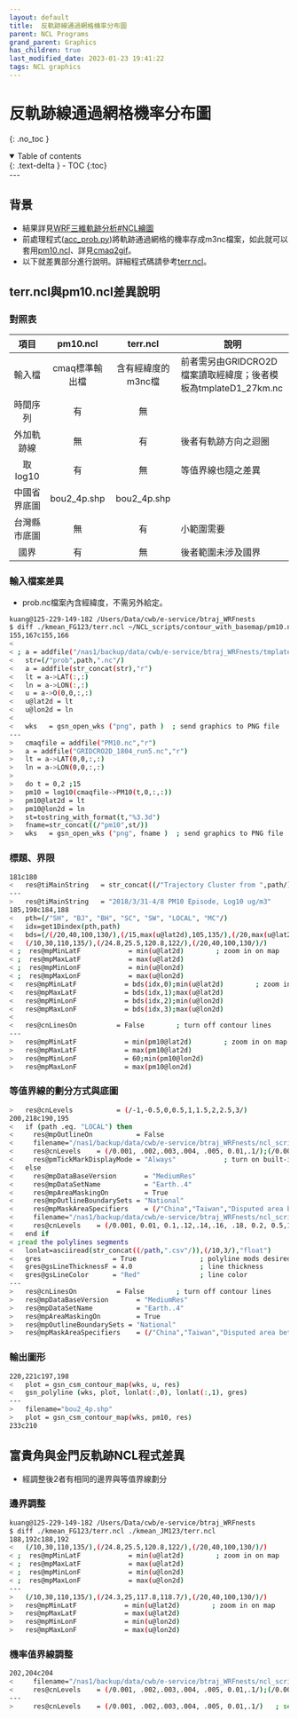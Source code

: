```yaml
---
layout: default
title:  反軌跡線通過網格機率分布圖
parent: NCL Programs
grand_parent: Graphics
has_children: true
last_modified_date: 2023-01-23 19:41:22
tags: NCL graphics
---
```


# 反軌跡線通過網格機率分布圖
{: .no_toc }

<details open markdown="block">
  <summary>
    Table of contents
  </summary>
  {: .text-delta }
- TOC
{:toc}
</details>
---

## 背景

- 結果詳見[WRF三維軌跡分析#NCL繪圖](../../../TrajModels/btraj_WRFnests/acc_prob.md#ncl繪圖)
- 前處理程式([acc_prob.py](../../../TrajModels/btraj_WRFnests/acc_prob.md))將軌跡通過網格的機率存成m3nc檔案，如此就可以套用[pm10.ncl](https://github.com/sinotec2/cmaq_relatives/blob/master/post/pm10.ncl)、詳見[cmaq2gif](cmaq2gif.md)。
- 以下就差異部分進行說明。詳細程式碼請參考[terr.ncl](https://github.com/sinotec2/Focus-on-Air-Quality/blob/main/utilities/Graphics/NCL/terr.ncl)。

## terr.ncl與pm10.ncl差異說明

### 對照表

項目|pm10.ncl|terr.ncl|說明
:-:|:-:|:-:|-
輸入檔|cmaq標準輸出檔|含有經緯度的m3nc檔|前者需另由GRIDCRO2D檔案讀取經緯度；後者模板為tmplateD1_27km.nc
時間序列|有|無|
外加軌跡線|無|有|後者有軌跡方向之迴圈
取log10|有|無|等值界線也隨之差異
中國省界底圖|bou2_4p.shp|bou2_4p.shp|
台灣縣市底圖|無|有|小範圍需要
國界|有|無|後者範圍未涉及國界

### 輸入檔案差異

- prob.nc檔案內含經緯度，不需另外給定。

```bash
kuang@125-229-149-182 /Users/Data/cwb/e-service/btraj_WRFnests
$ diff ./kmean_FG123/terr.ncl ~/NCL_scripts/contour_with_basemap/pm10.ncl
155,167c155,166
<   
< ; a = addfile("/nas1/backup/data/cwb/e-service/btraj_WRFnests/tmplateD1_27km.nc","r")
<   str=(/"prob",path,".nc"/)
<   a = addfile(str_concat(str),"r")
<   lt = a->LAT(:,:)
<   ln = a->LON(:,:)
<   u = a->O(0,0,:,:)  
<   u@lat2d = lt
<   u@lon2d = ln
< 
<   wks   = gsn_open_wks ("png", path )  ; send graphics to PNG file
---
>   cmaqfile = addfile("PM10.nc","r")
>   a = addfile("GRIDCRO2D_1804_run5.nc","r")
>   lt = a->LAT(0,0,:,:)
>   ln = a->LON(0,0,:,:)
> 
>   do t = 0,2 ;15 
>   pm10 = log10(cmaqfile->PM10(t,0,:,:))  
>   pm10@lat2d = lt
>   pm10@lon2d = ln
>   st=tostring_with_format(t,"%3.3d")
>   fname=str_concat((/"pm10",st/))
>   wks   = gsn_open_wks ("png", fname )  ; send graphics to PNG file
```

### 標題、界限

```bash
181c180
<   res@tiMainString   = str_concat((/"Trajectory Cluster from ",path/))
---
>   res@tiMainString   = "2018/3/31-4/8 PM10 Episode, Log10 ug/m3"
185,198c184,188
<   pth=(/"SH", "BJ", "BH", "SC", "SW", "LOCAL", "MC"/)
<   idx=get1Dindex(pth,path)
<   bds=(/(/20,40,100,130/),(/15,max(u@lat2d),105,135/),(/20,max(u@lat2d),110,135/),(/10,35,100,130/),\
< 	(/10,30,110,135/),(/24.8,25.5,120.8,122/),(/20,40,100,130/)/)
< ;  res@mpMinLatF            = min(u@lat2d)        ; zoom in on map
< ;  res@mpMaxLatF            = max(u@lat2d)
< ;  res@mpMinLonF            = min(u@lon2d)
< ;  res@mpMaxLonF            = max(u@lon2d)
<   res@mpMinLatF            = bds(idx,0);min(u@lat2d)        ; zoom in on map
<   res@mpMaxLatF            = bds(idx,1);max(u@lat2d)
<   res@mpMinLonF            = bds(idx,2);min(u@lon2d)
<   res@mpMaxLonF            = bds(idx,3);max(u@lon2d)
< 
<   res@cnLinesOn          = False        ; turn off contour lines
---
>   res@mpMinLatF            = min(pm10@lat2d)        ; zoom in on map
>   res@mpMaxLatF            = max(pm10@lat2d)
>   res@mpMinLonF            = 60;min(pm10@lon2d)
>   res@mpMaxLonF            = max(pm10@lon2d)
```

### 等值界線的劃分方式與底圖

```bash
>   res@cnLevels           = (/-1,-0.5,0,0.5,1,1.5,2,2.5,3/)
200,218c190,195
<   if (path .eq. "LOCAL") then
<     res@mpOutlineOn           = False
<     filename="/nas1/backup/data/cwb/e-service/btraj_WRFnests/ncl_scripts/shp/TWN_COUNTY.shp"
<     res@cnLevels    = (/0.001, .002,.003,.004, .005, 0.01,.1/);(/0.001, .005, 0.01,.02,.03,.04, .05, .06,.07,.08,.09,0.1/)   ; set levels
<     res@pmTickMarkDisplayMode = "Always"            ; turn on built-in tickmarks
<   else
<     res@mpDataBaseVersion       = "MediumRes"
<     res@mpDataSetName           = "Earth..4"
<     res@mpAreaMaskingOn         = True
<     res@mpOutlineBoundarySets = "National"
<     res@mpMaskAreaSpecifiers    = (/"China","Taiwan","Disputed area between India and China","India:Arunachal Pradesh"/)
<     filename="/nas1/backup/data/cwb/e-service/btraj_WRFnests/ncl_scripts/shp/bou2_4p.shp"
<     res@cnLevels    = (/0.001, 0.01, 0.1,.12,.14,.16, .18, 0.2, 0.5,1,1.5,2/)   ; set levels
<   end if
< ;read the polylines segments
<   lonlat=asciiread(str_concat((/path,".csv"/)),(/10,3/),"float")
<   gres                  = True                ; polyline mods desired
<   gres@gsLineThicknessF = 4.0                 ; line thickness
<   gres@gsLineColor      = "Red"               ; line color 
---
>   res@cnLinesOn          = False        ; turn off contour lines
>   res@mpDataBaseVersion       = "MediumRes"
>   res@mpDataSetName           = "Earth..4"
>   res@mpAreaMaskingOn         = True
>   res@mpOutlineBoundarySets = "National"
>   res@mpMaskAreaSpecifiers    = (/"China","Taiwan","Disputed area between India and China","India:Arunachal Pradesh"/)
```

### 輸出圖形

```bash
220,221c197,198
<   plot = gsn_csm_contour_map(wks, u, res)   
<   gsn_polyline (wks, plot, lonlat(:,0), lonlat(:,1), gres)
---
>   filename="bou2_4p.shp"
>   plot = gsn_csm_contour_map(wks, pm10, res)   
233c210
```

## 富貴角與金門反軌跡NCL程式差異

- 經調整後2者有相同的邊界與等值界線劃分

### 邊界調整

```bash
kuang@125-229-149-182 /Users/Data/cwb/e-service/btraj_WRFnests
$ diff ./kmean_FG123/terr.ncl ./kmean_JM123/terr.ncl
188,192c188,192
< 	(/10,30,110,135/),(/24.8,25.5,120.8,122/),(/20,40,100,130/)/)
< ;  res@mpMinLatF            = min(u@lat2d)        ; zoom in on map
< ;  res@mpMaxLatF            = max(u@lat2d)
< ;  res@mpMinLonF            = min(u@lon2d)
< ;  res@mpMaxLonF            = max(u@lon2d)
---
> 	(/10,30,110,135/),(/24.3,25,117.8,118.7/),(/20,40,100,130/)/)
>   res@mpMinLatF            = min(u@lat2d)        ; zoom in on map
>   res@mpMaxLatF            = max(u@lat2d)
>   res@mpMinLonF            = min(u@lon2d)
>   res@mpMaxLonF            = max(u@lon2d)
```

### 機率值界線調整

```bash
202,204c204
<     filename="/nas1/backup/data/cwb/e-service/btraj_WRFnests/ncl_scripts/shp/TWN_COUNTY.shp"
<     res@cnLevels    = (/0.001, .002,.003,.004, .005, 0.01,.1/);(/0.001, .005, 0.01,.02,.03,.04, .05, .06,.07,.08,.09,0.1/)   ; set levels
---
>     res@cnLevels    = (/0.001, .002,.003,.004, .005, 0.01,.1/)   ; set levels
```